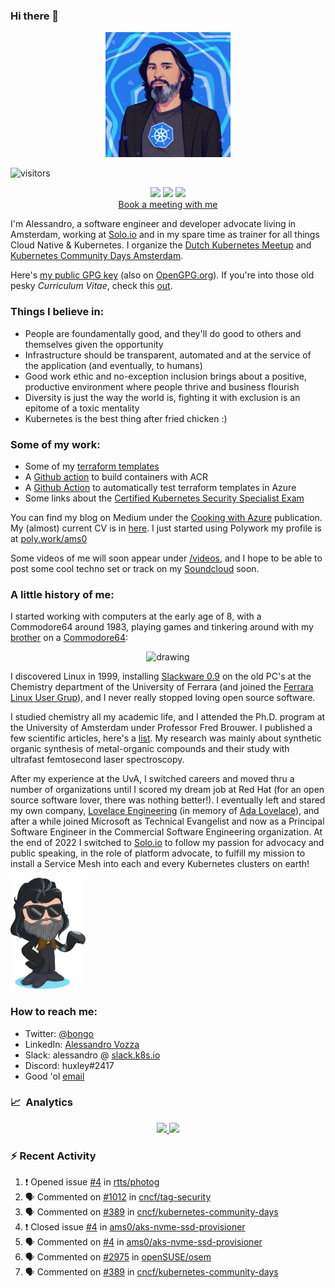 ### Hi there 👋

<p align="center"><img src="images/me2.png" width="200">

![visitors](https://visitor-badge.glitch.me/badge?page_id=ams0.ams0) <p align="center">
<a href= "https://medium.com/cooking-with-azure"><img src="https://img.icons8.com/windows/32/000000/medium.png"/></a>
<a href= "https://www.twitter.com/bongo"><img src="https://img.icons8.com/material-outlined/32/000000/twitter.png"/></a>
<a href= "https://www.linkedin.com/in/alessandrovozza"><img src="https://img.icons8.com/metro/26/000000/linkedin.png"/></a>
<br><a href= "https://calendly.com/cloudpirates/30min">Book a meeting with me</a>
</p>

I'm Alessandro, a software engineer and developer advocate living in Amsterdam, working at [Solo.io](https://solo.io) and in my spare time as trainer for all things Cloud Native & Kubernetes. I organize the [Dutch Kubernetes Meetup](https://www.meetup.com/Dutch-Kubernetes-Meetup/) and [Kubernetes Community Days Amsterdam](https://cloudnative.amsterdam).

Here's [my public GPG key](files/gpgkey.pub) (also on [OpenGPG.org](https://keys.openpgp.org/verify/hTwPB9RLSEjw2OEa6XDE0QRHPK3i3i1HbInXlJ5iBlc)). If you're into those old pesky _Curriculum Vitae_, check this [out](https://github.com/ams0/ams0/blob/main/files/CV2023.pdf).

### Things I believe in:

- People are foundamentally good, and they'll do good to others and themselves given the opportunity
- Infrastructure should be transparent, automated and at the service of the application (and eventually, to humans)
- Good work ethic and no-exception inclusion brings about a positive, productive environment where people thrive and business flourish
- Diversity is just the way the world is, fighting it with exclusion is an epitome of a toxic mentality
- Kubernetes is the best thing after fried chicken :)

### Some of my work:

- Some of my [terraform templates](https://github.com/ams0/terraform-templates)
- A [Github action](https://github.com/ams0/acr-task-github-action) to build containers with ACR
- A [Github Action](https://github.com/ams0/terraform-test-in-azure) to automatically test terraform templates in Azure
- Some links about the [Certified Kubernetes Security Specialist Exam](https://github.com/ams0/CKS)

You can find my blog on Medium under the [Cooking with Azure](https://medium.com/cooking-with-azure) publication. My (almost) current CV is in [here](https://github.com/ams0/ams0/blob/main/files/CV2023.pdf). I just started using Polywork my profile is at [poly.work/ams0](https://poly.work/ams0)

Some videos of me will soon appear under [/videos](https://github.com/ams0/ams0/tree/main/videos), and I hope to be able to post some cool techno set or track on my [Soundcloud](https://soundcloud.com/djmon0) soon.

### A little history of me:

I started working with computers at the early age of 8, with a Commodore64 around 1983, playing games and tinkering around with my [brother](https://www.linkedin.com/in/francescovozza/) on a [Commodore64](https://en.wikipedia.org/wiki/Commodore_64):

<center><img src="images/Commodore-64-Computer.png" alt="drawing" width="200"/></center>

I discovered Linux in 1999, installing [Slackware 0.9](http://www.slackware.com/) on the old PC's at the Chemistry department of the University of Ferrara (and joined the [Ferrara Linux User Grup](https://ferrara.linux.it/)), and I never really stopped loving open source software.

I studied chemistry all my academic life, and I attended the Ph.D. program at the University of Amsterdam under Professor Fred Brouwer. I published a few scientific articles, here's a [list](https://www.researchgate.net/scientific-contributions/Alessandro-Vozza-42522315). My research was mainly about synthetic organic synthesis of metal-organic compounds and their study with ultrafast femtosecond laser spectroscopy.

After my experience at the UvA, I switched careers and moved thru a number of organizations until I scored my dream job at Red Hat (for an open source software lover, there was nothing better!). I eventually left and stared my own company, [Lovelace Engineering](http://lovelace.engineering/) (in memory of [Ada Lovelace](https://en.wikipedia.org/wiki/Ada_Lovelace)), and after a while joined Microsoft as Technical Evangelist and now as a Principal Software Engineer in the Commercial Software Engineering organization. At the end of 2022 I switched to [Solo.io](https://solo.io) to follow my passion for advocacy and public speaking, in the role of platform advocate, to fulfill my mission to install a Service Mesh into each and every Kubernetes clusters on earth!

<img src="images/octo.png" alt="drawing" width="120"/>

### How to reach me:

- Twitter: [@bongo](https://twitter.com/bongo)
- LinkedIn: [Alessandro Vozza](https://www.linkedin.com/in/alessandrovozza)
- Slack: alessandro @ [slack.k8s.io](https://slack.k8s.io)
- Discord: huxley#2417
- Good 'ol [email](mailto:alessandro.vozza@microsoft.com)

### 📈 &nbsp;Analytics

<p align="center">
  <a href="https://coderstats.net/github/#ams0">
    <img height="180em" src="https://github-readme-stats-eight-theta.vercel.app/api?username=ams0&show_icons=true&theme=algolia&include_all_commits=true&count_private=true&line_height=26"/>
    <img height="180em" src="https://github-readme-stats-eight-theta.vercel.app/api/top-langs/?username=ams0&layout=compact&langs_count=8&theme=algolia&line_height=26"/>
  </a>
</p>

### :zap: Recent Activity

<!--START_SECTION:activity-->
1. ❗️ Opened issue [#4](https://github.com/rtts/photog/issues/4) in [rtts/photog](https://github.com/rtts/photog)
2. 🗣 Commented on [#1012](https://github.com/cncf/tag-security/issues/1012) in [cncf/tag-security](https://github.com/cncf/tag-security)
3. 🗣 Commented on [#389](https://github.com/cncf/kubernetes-community-days/issues/389) in [cncf/kubernetes-community-days](https://github.com/cncf/kubernetes-community-days)
4. ❗️ Closed issue [#4](https://github.com/ams0/aks-nvme-ssd-provisioner/issues/4) in [ams0/aks-nvme-ssd-provisioner](https://github.com/ams0/aks-nvme-ssd-provisioner)
5. 🗣 Commented on [#4](https://github.com/ams0/aks-nvme-ssd-provisioner/issues/4) in [ams0/aks-nvme-ssd-provisioner](https://github.com/ams0/aks-nvme-ssd-provisioner)
6. 🗣 Commented on [#2975](https://github.com/openSUSE/osem/issues/2975) in [openSUSE/osem](https://github.com/openSUSE/osem)
7. 🗣 Commented on [#389](https://github.com/cncf/kubernetes-community-days/issues/389) in [cncf/kubernetes-community-days](https://github.com/cncf/kubernetes-community-days)
<!--END_SECTION:activity-->
